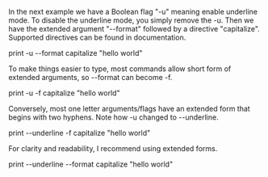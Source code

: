 In the next example we have a Boolean flag "-u" meaning enable underline
mode. To disable the underline mode, you simply remove the -u. Then we have
the extended argument "--format" followed by a directive "capitalize".
Supported directives can be found in documentation.

print -u --format capitalize "hello world"

To make things easier to type, most commands allow short form of extended
arguments, so --format can become -f.

print -u -f capitalize "hello world"

Conversely, most one letter arguments/flags have an extended form that
begins with two hyphens. Note how -u changed to --underline.

print --underline -f capitalize "hello world"

For clarity and readability, I recommend using extended forms.

print --underline --format capitalize "hello world"